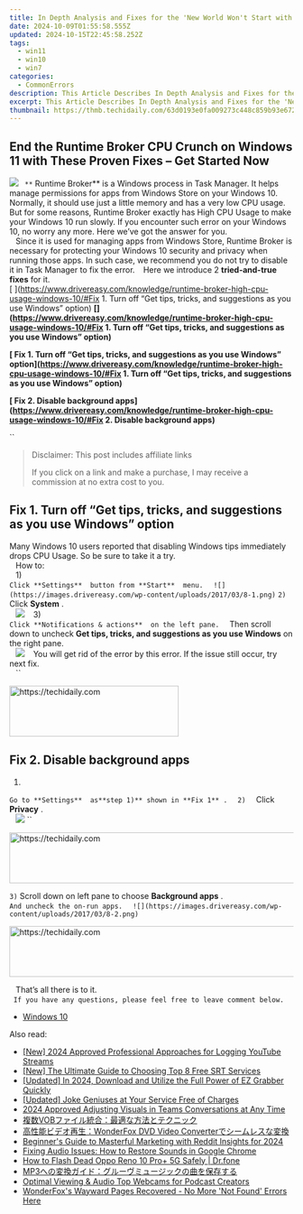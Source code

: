 ```yaml
---
title: In Depth Analysis and Fixes for the 'New World Won't Start with EA's Easy Anti-Cheat'
date: 2024-10-09T01:55:58.555Z
updated: 2024-10-15T22:45:58.252Z
tags:
  - win11
  - win10
  - win7
categories:
  - CommonErrors
description: This Article Describes In Depth Analysis and Fixes for the 'New World Won't Start with EA's Easy Anti-Cheat'
excerpt: This Article Describes In Depth Analysis and Fixes for the 'New World Won't Start with EA's Easy Anti-Cheat'
thumbnail: https://thmb.techidaily.com/63d0193e0fa009273c448c859b93e6725b6f99b3ee60a88ba18b85321387d187.jpg
---
```


## End the Runtime Broker CPU Crunch on Windows 11 with These Proven Fixes – Get Started Now

![](https://images.drivereasy.com/wp-content/uploads/2017/03/7-1.png)
``
**`` Runtime Broker**  is a Windows process in Task Manager. It helps manage permissions for apps from Windows Store on your Windows 10\. Normally, it should use just a little memory and has a very low CPU usage. But for some reasons, Runtime Broker exactly has High CPU Usage to make your Windows 10 run slowly. If you encounter such error on your Windows 10, no worry any more. Here we’ve got the answer for you.  
``
`` Since it is used for managing apps from Windows Store, Runtime Broker is necessary for protecting your Windows 10 security and privacy when running those apps. In such case, we recommend you do not try to disable it in Task Manager to fix the error.
``
`` Here we introduce 2 **tried-and-true fixes** for it.  
[ ](<https://www.drivereasy.com/knowledge/runtime-broker-high-cpu-usage-windows-10/#Fix> 1.  Turn off “Get tips, tricks, and suggestions as you use Windows” option) **[](<https://www.drivereasy.com/knowledge/runtime-broker-high-cpu-usage-windows-10/#Fix> 1.  Turn off “Get tips, tricks, and suggestions as you use Windows” option)**

**[ Fix 1\. Turn off “Get tips, tricks, and suggestions as you use Windows” option](<https://www.drivereasy.com/knowledge/runtime-broker-high-cpu-usage-windows-10/#Fix> 1.  Turn off “Get tips, tricks, and suggestions as you use Windows” option)**

**[ Fix 2\. Disable background apps](<https://www.drivereasy.com/knowledge/runtime-broker-high-cpu-usage-windows-10/#Fix> 2. Disable background apps)**
  
``

>  Disclaimer: This post includes affiliate links
>
>  If you click on a link and make a purchase, I may receive a commission at no extra cost to you.
>

## Fix 1\. Turn off “Get tips, tricks, and suggestions as you use Windows” option
  
 Many Windows 10 users reported that disabling Windows tips immediately drops CPU Usage. So be sure to take it a try.  
``
`` How to:  
``
`` 1)  
`` Click **Settings**  button from **Start**  menu.  
``
`` ![](https://images.drivereasy.com/wp-content/uploads/2017/03/8-1.png)
``
`` 2)  
`` Click **System** .  
``
`` ![](https://images.drivereasy.com/wp-content/uploads/2017/03/5-9.png)
``
`` 3)  
`` Click **Notifications & actions**  on the left pane.  
`` Then scroll down to uncheck **Get tips, tricks, and suggestions as you use Windows**  on the right pane.  
``
`` ![](https://images.drivereasy.com/wp-content/uploads/2017/03/6-6.png)
``
`` You will get rid of the error by this error. If the issue still occur, try next fix.  
``
``
``

<!-- affiliate ads begin -->
<a href="https://sentrypc.7eer.net/c/5597632/398449/3022" target="_top" id="398449">
  <img src="//a.impactradius-go.com/display-ad/3022-398449" border="0" alt="https://techidaily.com" width="300" height="90"/>
</a>
<img height="0" width="0" src="https://sentrypc.7eer.net/i/5597632/398449/3022" style="position:absolute;visibility:hidden;" border="0" />
<!-- affiliate ads end -->

## Fix 2\. Disable background apps
  
 1)  

`` Go to **Settings**  as**step 1)** shown in **Fix 1** .  
``
`` 2)  
`` Click **Privacy** .  
``
`` ![](https://images.drivereasy.com/wp-content/uploads/2017/03/7-2.png)
``

<!-- affiliate ads begin -->
<a href="https://aligracehair.sjv.io/c/5597632/2012406/19272" target="_top" id="2012406">
  <img src="//a.impactradius-go.com/display-ad/19272-2012406" border="0" alt="https://techidaily.com" width="728" height="90"/>
</a>
<img height="0" width="0" src="https://aligracehair.sjv.io/i/5597632/2012406/19272" style="position:absolute;visibility:hidden;" border="0" />
<!-- affiliate ads end -->

`` 3)
`` Scroll down on left pane to choose **Background apps** .  
`` And uncheck the on-run apps.  
``
`` ![](https://images.drivereasy.com/wp-content/uploads/2017/03/8-2.png)
``

<!-- affiliate ads begin -->
<a href="https://appsumo.8odi.net/c/5597632/2111967/7443" target="_top" id="2111967">
  <img src="//a.impactradius-go.com/display-ad/7443-2111967" border="0" alt="https://techidaily.com" width="728" height="90"/>
</a>
<img height="0" width="0" src="https://appsumo.8odi.net/i/5597632/2111967/7443" style="position:absolute;visibility:hidden;" border="0" />
<!-- affiliate ads end -->

``
`` That’s all there is to it.  
``
``
`` If you have any questions, please feel free to leave comment below.  
``
``
``

* [Windows 10](https://tools.techidaily.com/drivereasy/download/)

<ins class="adsbygoogle"
     style="display:block"
     data-ad-format="autorelaxed"
     data-ad-client="ca-pub-7571918770474297"
     data-ad-slot="1223367746"></ins>

<ins class="adsbygoogle"
     style="display:block"
     data-ad-client="ca-pub-7571918770474297"
     data-ad-slot="8358498916"
     data-ad-format="auto"
     data-full-width-responsive="true"></ins>

<span class="atpl-alsoreadstyle">Also read:</span>
<div><ul>
<li><a href="https://screen-activity-recording.techidaily.com/new-2024-approved-professional-approaches-for-logging-youtube-streams/"><u>[New] 2024 Approved Professional Approaches for Logging YouTube Streams</u></a></li>
<li><a href="https://some-tips.techidaily.com/new-the-ultimate-guide-to-choosing-top-8-free-srt-services/"><u>[New] The Ultimate Guide to Choosing Top 8 Free SRT Services</u></a></li>
<li><a href="https://video-capture.techidaily.com/updated-in-2024-download-and-utilize-the-full-power-of-ez-grabber-quickly/"><u>[Updated] In 2024, Download and Utilize the Full Power of EZ Grabber Quickly</u></a></li>
<li><a href="https://extra-support.techidaily.com/updated-joke-geniuses-at-your-service-free-of-charges/"><u>[Updated] Joke Geniuses at Your Service Free of Charges</u></a></li>
<li><a href="https://visual-screen-recording.techidaily.com/2024-approved-adjusting-visuals-in-teams-conversations-at-any-time/"><u>2024 Approved Adjusting Visuals in Teams Conversations at Any Time</u></a></li>
<li><a href="https://win-howtos.techidaily.com/vob/"><u>複数VOBファイル統合：最適な方法とテクニック</u></a></li>
<li><a href="https://win-howtos.techidaily.com/wonderfox-dvd-video-converter/"><u>高性能ビデオ再生：WonderFox DVD Video Converterでシームレスな変換</u></a></li>
<li><a href="https://extra-hints.techidaily.com/beginners-guide-to-masterful-marketing-with-reddit-insights-for-2024/"><u>Beginner's Guide to Masterful Marketing with Reddit Insights for 2024</u></a></li>
<li><a href="https://sound-issues.techidaily.com/fixing-audio-issues-how-to-restore-sounds-in-google-chrome/"><u>Fixing Audio Issues: How to Restore Sounds in Google Chrome</u></a></li>
<li><a href="https://howto.techidaily.com/how-to-flash-dead-oppo-reno-10-proplus-5g-safely-drfone-by-drfone-fix-android-problems-fix-android-problems/"><u>How to Flash Dead Oppo Reno 10 Pro+ 5G Safely | Dr.fone</u></a></li>
<li><a href="https://win-howtos.techidaily.com/1726026892367-mp3/"><u>MP3への変換ガイド：グルーヴミュージックの曲を保存する</u></a></li>
<li><a href="https://extra-lessons.techidaily.com/optimal-viewing-and-audio-top-webcams-for-podcast-creators/"><u>Optimal Viewing & Audio Top Webcams for Podcast Creators</u></a></li>
<li><a href="https://win-howtos.techidaily.com/wonderfoxs-wayward-pages-recovered-no-more-not-found-errors-here/"><u>WonderFox's Wayward Pages Recovered - No More 'Not Found' Errors Here</u></a></li>
</ul></div>

